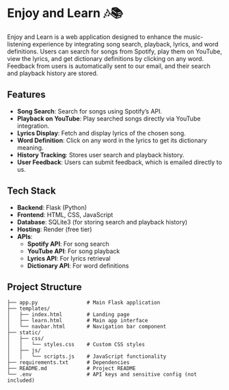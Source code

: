 # Enjoy and Learn 🎶📚

Enjoy and Learn is a web application designed to enhance the music-listening experience by integrating song search, playback, lyrics, and word definitions. Users can search for songs from Spotify, play them on YouTube, view the lyrics, and get dictionary definitions by clicking on any word. Feedback from users is automatically sent to our email, and their search and playback history are stored.

## Features

- **Song Search**: Search for songs using Spotify’s API.
- **Playback on YouTube**: Play searched songs directly via YouTube integration.
- **Lyrics Display**: Fetch and display lyrics of the chosen song.
- **Word Definition**: Click on any word in the lyrics to get its dictionary meaning.
- **History Tracking**: Stores user search and playback history.
- **User Feedback**: Users can submit feedback, which is emailed directly to us.
  
## Tech Stack

- **Backend**: Flask (Python)
- **Frontend**: HTML, CSS, JavaScript
- **Database**: SQLite3 (for storing search and playback history)
- **Hosting**: Render (free tier)
- **APIs**:
  - **Spotify API**: For song search
  - **YouTube API**: For song playback
  - **Lyrics API**: For lyrics retrieval
  - **Dictionary API**: For word definitions

## Project Structure

```plaintext
├── app.py                # Main Flask application
├── templates/
│   ├── index.html        # Landing page
│   ├── learn.html        # Main app interface
│   └── navbar.html       # Navigation bar component
├── static/
│   ├── css/
│   │   └── styles.css    # Custom CSS styles
│   ├── js/
│   │   └── scripts.js    # JavaScript functionality
├── requirements.txt      # Dependencies
├── README.md             # Project README
└── .env                  # API keys and sensitive config (not included)
